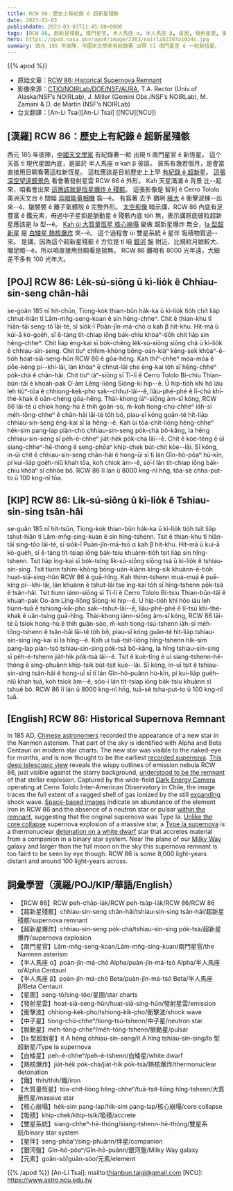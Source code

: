 ```yaml
---
title: RCW 86：歷史上有紀錄 ê 超新星殘骸
date: 2023-03-03
publishdate: 2023-03-03T11:45:00+0800
tags: [RCW 86, 超新星殘骸, 南門星官, 半人馬座 α, 半人馬座 β, 星圖, 發射星雲, 衝擊波, 中子星, 脈動星, Ia 型超新星, 白矮星, 熱核爆炸, 鐵, 大質量恆星, 核心崩塌, 吸積, 雙星系統, 星伴, 超新星爆炸, 銀河盤, 元素]
hero: https://apod.nasa.gov/apod/image/2303/noirlab2307a1024c.jpg
summary: 西元 185 年彼陣，中國天文學家有紀錄著 出現 tī 南門星官 ê 一粒新恆星。
---
```


{{% apod %}}

- 原始文章：[RCW 86: Historical Supernova Remnant](https://apod.nasa.gov/apod/ap230303.html)
- 影像來源：[CTIO/NOIRLab/DOE/NSF/AURA](https://noirlab.edu/public/), T.A. Rector (Univ.of Alaska/NSF’s NOIRLab), J. Miller (Gemini Obs./NSF’s NOIRLab), M. Zamani & D. de Martin (NSF’s NOIRLab)
- 台文翻譯：[An-Li Tsai][An-Li Tsai] ([NCU][NCU])

## [漢羅] RCW 86：歷史上有紀錄 ê 超新星殘骸
西元 185 年彼陣，[中國天文學家][Chinese astronomers] 有紀錄著一粒 出現 tī 南門星官 ê 新恆星。
這个天區 tī 現代星圖內底，是屬於 半人馬座 α kah β 彼區。
彼馬有幾若個月，是會當直接用目睭看著這粒新恆星。
這粒應該是目前歷史上上早 [有紀錄 ê 超新星][recorded supernova]。
[這張深空望遠鏡景色][This deep telescopic view] 看會著發射星雲 RCW 86 ê 外形。
Kah 天星滿滿 ê 背景 比--起來，咱看會出來 [這應該就是恆星爆炸 ê 殘骸][understood to be the remnant]。
這張影像是 智利 ê Cerro Tololo 美洲天文台 ê 闊幅 [烏暗能量相機][Dark Energy Camera] 翕--ê。
有翕著 去予 猶咧 [脹大][expanding] ê 衝擊波捒--出來--ê、皺襞襞 ê 離子氣體殼 ê 完整外形。
[太空影像][Space-based images] 暗示講，RCW 86 內底有足豐富 ê 鐵元素，毋過中子星抑是脈動星 ê 殘骸內底 to̍h 無，表示講原底彼粒超新星應該是 Ia 型--ê。
[Kah ùi 大質量恆星 核心崩塌][Unlike the core collapse] 變做 超新星爆炸 無仝，[Ia 型超新星][Type Ia supernova] 是 [白矮星 熱核爆炸][detonation on a white dwarf] 來--ê。
這个過程會 ùi 雙星系統 ê 星伴 吸積物質過--來。
是講，因為這个超新星殘骸 ê 方位是 tī 咱 [銀河][Milky Way] 盤 附近、比規粒月娘較大、閣足暗--ê，所以咱直接用目睭看是揣無。
RCW 86 離咱有 8000 光年遠，大細差不多有 100 光年大。

## [POJ] RCW 86: Le̍k-sú-siōng ū kì-lio̍k ê Chhiau-sin-seng chân-hâi
se-goân 185 nî hit-chūn, Tiong-kok thian-bûn ha̍k-ka ū kì-lio̍k tio̍h chi̍t lia̍p chhut-hiān tī Lâm-mn̂g-seng-koan ê sin hêng-chheⁿ.
Chit ê thian-khu tī hiān-tāi seng-tô͘ lāi-té, sī sio̍k-î Poàn-jîn-má-chō α kah β hit-khu.
Hit-má ū kúi-ā kò-goe̍h, sī ē-tàng ti̍t-chiap iōng ba̍k-chiu khòaⁿ-tio̍h chit lia̍p sin hêng-chheⁿ.
Chit lia̍p èng-kai sī bo̍k-chêng le̍k-sú-siōng siōng chá ū kì-lio̍k ê chhiau-sin-seng.
Chit tiuⁿ chhim-khòng bōng-oán-kiàⁿ kéng-sek khòaⁿ-ē-tio̍h hoat-siā-seng-hûn RCW 86 ê gōa-hêng.
Kah thiⁿ-chheⁿ móa-móa ê pōe-kéng pí--khí-lâi, lán khòaⁿ ē chhut-lâi che èng-kai to̍h sī hêng-chheⁿ po̍k-chà ê chân-hâi.
Chit tiuⁿ iáⁿ-siōng sī Tì-lī ê Cerro Tololo Bí-chiu Thian-bûn-tâi ê khoah-pak O͘-àm Lêng-liōng Siòng-ki hip--ê.
Ū hip-tio̍h khì hō͘ iáu leh tiùⁿ-tōa ê chhiong-kek-pho sak--chhut-lâi--ê, liâu-phé-phé ê lī-chú khì-thé-khak ê oân-chéng gōa-hêng.
Thài-khong iáⁿ-siōng àm-sī kóng, RCW 86 lāi-té ū chiok hong-hù ê thih goân-sò͘, m̄-koh tiong-chú-chheⁿ ia̍h-sī me̍h-tōng-chheⁿ ê chân-hâi lāi-té to̍h bô, piau-sī kóng goân-té hit-lia̍p chhiau-sin-seng èng-kai sī Ia hêng--ê.
Kah ùi tōa-chit-liōng hêng-chheⁿ he̍k-sim pang-lap piàn-chò chhiau-sin-seng po̍k-chà bô-kâng, Ia hêng chhiau-sin-seng sī pe̍h-é-chheⁿ jia̍t-he̍k po̍k-chà lâi--ê.
Chit ê kòe-têng ē ùi siang-chheⁿ-hē-thóng ê seng-phōaⁿ khip-chek bu̍t-chit kòe--lâi.
Sī kóng, in-ūi chit ê chhiau-sin-seng chân-hâi ê hong-ūi sī tī lán Gîn-hô-pôaⁿ hù-kīn, pí kui-lia̍p goe̍h-niû khah tōa, koh chiok àm--ê, só͘-í lán ti̍t-chiap iōng ba̍k-chiu khòaⁿ sī chhōe bô.
RCW 86 lī lán ū 8000 kng-nî hn̄g, tōa-sè chha-put-to ū 100 kng-nî tōa.

## [KIP] RCW 86: Li̍k-sú-siōng ū kì-lio̍k ê Tshiau-sin-sing tsân-hâi
se-guân 185 nî hit-tsūn, Tiong-kok thian-bûn ha̍k-ka ū kì-lio̍k tio̍h tsi̍t lia̍p tshut-hiān tī Lâm-mn̂g-sing-kuan ê sin hîng-tshenn.
Tsit ê thian-khu tī hiān-tāi sing-tôo lāi-té, sī sio̍k-î Puàn-jîn-má-tsō α kah β hit-khu.
Hit-má ū kuí-ā kò-gue̍h, sī ē-tàng ti̍t-tsiap iōng ba̍k-tsiu khuànn-tio̍h tsit lia̍p sin hîng-tshenn.
Tsit lia̍p ìng-kai sī bo̍k-tsîng li̍k-sú-siōng siōng tsá ū kì-lio̍k ê tshiau-sin-sing.
Tsit tiunn tshim-khòng bōng-uán-kiànn kíng-sik khuànn-ē-tio̍h huat-siā-sing-hûn RCW 86 ê guā-hîng.
Kah thinn-tshenn muá-muá ê puē-kíng pí--khí-lâi, lán khuànn ē tshut-lâi tse ìng-kai to̍h sī hîng-tshenn po̍k-tsà ê tsân-hâi.
Tsit tiunn iánn-siōng sī Tì-lī ê Cerro Tololo Bí-tsiu Thian-bûn-tâi ê khuah-pak Oo-àm Lîng-liōng Siòng-ki hip--ê.
Ū hip-tio̍h khì hōo iáu leh tiùnn-tuā ê tshiong-kik-pho sak--tshut-lâi--ê, liâu-phé-phé ê lī-tsú khì-thé-khak ê uân-tsíng guā-hîng.
Thài-khong iánn-siōng àm-sī kóng, RCW 86 lāi-té ū tsiok hong-hù ê thih guân-sòo, m̄-koh tiong-tsú-tshenn ia̍h-sī me̍h-tōng-tshenn ê tsân-hâi lāi-té to̍h bô, piau-sī kóng guân-té hit-lia̍p tshiau-sin-sing ìng-kai sī Ia hîng--ê.
Kah uì tuā-tsit-liōng hîng-tshenn hi̍k-sim pang-lap piàn-tsò tshiau-sin-sing po̍k-tsà bô-kâng, Ia hîng tshiau-sin-sing sī pe̍h-é-tshenn jia̍t-hi̍k po̍k-tsà lâi--ê.
Tsit ê kuè-tîng ē uì siang-tshenn-hē-thóng ê sing-phuānn khip-tsik bu̍t-tsit kuè--lâi.
Sī kóng, in-uī tsit ê tshiau-sin-sing tsân-hâi ê hong-uī sī tī lán Gîn-hô-puânn hù-kīn, pí kui-lia̍p gue̍h-niû khah tuā, koh tsiok àm--ê, sóo-í lán ti̍t-tsiap iōng ba̍k-tsiu khuànn sī tshuē bô.
RCW 86 lī lán ū 8000 kng-nî hn̄g, tuā-sè tsha-put-to ū 100 kng-nî tuā.



## [English] RCW 86: Historical Supernova Remnant
In 185 AD, [Chinese astronomers][Chinese astronomers] recorded the appearance of a new star in the Nanmen asterism.
That part of the sky is identified with Alpha and Beta Centauri on modern star charts.
The new star was visible to the naked-eye for months, and is now thought to be the earliest [recorded supernova][recorded supernova].
[This deep telescopic view][This deep telescopic view] reveals the wispy outlines of emission nebula RCW 86, just visible against the starry background, [understood to be the remnant][understood to be the remnant] of that stellar explosion.
Captured by the wide-field [Dark Energy Camera][Dark Energy Camera] operating at Cerro Tololo Inter-American Observatory in Chile, the image traces the full extent of a ragged shell of gas ionized by the still [expanding][expanding] shock wave.
[Space-based images][Space-based images] indicate an abundance of the element iron in RCW 86 and the absence of a neutron star or pulsar [within the remnant][within the remnant], suggesting that the original supernova was Type Ia.
[Unlike the core collapse][Unlike the core collapse] supernova explosion of a massive star, a [Type Ia supernova][Type Ia supernova] is a thermonuclear [detonation on a white dwarf][detonation on a white dwarf] star that accretes material from a companion in a binary star system.
Near the plane of our [Milky Way][Milky Way] galaxy and larger than the full moon on the sky this supernova remnant is too faint to be seen by eye though.
RCW 86 is some 8,000 light-years distant and around 100 light-years across.

## 詞彙學習（漢羅/POJ/KIP/華語/English）
- 【RCW 86】RCW peh-cha̍p-la̍k/RCW peh-tsa̍p-la̍k/RCW 86/RCW 86
- 【超新星殘骸】chhiau-sin-seng chân-hâi/tshiau-sin-sing tsân-hâi/超新星殘骸/supernova remnant
- 【超新星爆炸】chhiau-sin-seng po̍k-chà/tshiau-sin-sing po̍k-tsà/超新星爆炸/supernova explosion
- 【南門星官】Lâm-mn̂g-seng-koan/Lâm-mn̂g-sing-kuan/南門星官/the Nanmen asterism
- 【半人馬座 α】poàn-jîn-má-chō Alpha/puàn-jîn-má-tsō Alpha/半人馬座 α/Alpha Centauri
- 【半人馬座 β】poàn-jîn-má-chō Beta/puàn-jîn-má-tsō Beta/半人馬座 β/Beta Centauri
- 【星圖】seng-tô͘/sing-tôo/星圖/star charts
- 【發射星雲】hoat-siā-seng-hûn/huat-siā-sing-hûn/發射星雲/emission
- 【衝擊波】chhiong-kek-pho/tshiong-kik-pho/衝擊波/shock wave
- 【中子星】tiong-chú-chheⁿ/tiong-tsú-tshenn/中子星/neutron star
- 【脈動星】me̍h-tōng-chheⁿ/me̍h-tōng-tshenn/脈動星/pulsar
- 【Ia 型超新星】it A hêng chhiau-sin-seng/it A hîng tshiau-sin-sing/Ia 型超新星/Type Ia supernova
- 【白矮星】peh-é-chheⁿ/peh-é-tshenn/白矮星/white dwarf
- 【熱核爆炸】jia̍t-he̍k po̍k-chà/jia̍t-hi̍k po̍k-tsà/熱核爆炸/thermonuclear detonation
- 【鐵】thih/thih/鐵/iron
- 【大質量恆星】tōa-chit-liōng hêng-chheⁿ/tuā-tsit-liōng hîng-tshenn/大質量恆星/massive star
- 【核心崩塌】he̍k-sim pang-lap/hi̍k-sim pang-lap/核心崩塌/core collapse
- 【吸積】khip-chek/khip-tsik/吸積/accrete
- 【雙星系統】siang-chheⁿ-hē-thóng/siang-tshenn-hē-thóng/雙星系統/binary star system
- 【星伴】seng-phōaⁿ/sing-phuānn/伴星/companion
- 【銀河盤】Gîn-hô-pôaⁿ/Gîn-hô-puânn/銀河盤/Milky Way galaxy
- 【元素】goân-sò͘/guân-sòo/元素/element


{{% /apod %}}
[An-Li Tsai]: mailto:thianbun.taigi@gmail.com
[NCU]: https://www.astro.ncu.edu.tw

[copyright]: https://apod.nasa.gov/apod/fap/lib/about_apod.html#srapply
[License]: https://creativecommons.org/licenses/by/2.0/

[Chinese astronomers]:http://en.wikipedia.org/wiki/Chinese_astronomy
[recorded supernova]:http://arxiv.org/abs/astro-ph/0301603
[This deep telescopic view]:https://noirlab.edu/public/images/noirlab2307a/
[understood to be the remnant]:https://noirlab.edu/public/news/noirlab2307/
[Dark Energy Camera]:https://noirlab.edu/public/programs/ctio/victor-blanco-4m-telescope/decam/
[expanding]:https://arxiv.org/abs/1108.1207
[Space-based images]:https://chandra.harvard.edu/photo/2011/rcw86/
[within the remnant]:https://arxiv.org/abs/1108.1207
[Unlike the core collapse]:https://apod.nasa.gov/apod/ap060728.html
[Type Ia supernova]:http://en.wikipedia.org/wiki/Type_Ia_supernova
[detonation on a white dwarf]:https://apod.nasa.gov/apod/ap110430.html
[Milky Way]:https://apod.nasa.gov/apod/ap110520.html

